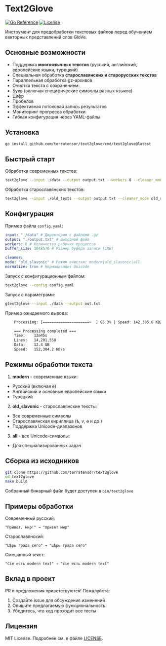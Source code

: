 # Text2Glove

[![Go Reference](https://pkg.go.dev/badge/github.com/terratensor/text2glove.svg)](https://pkg.go.dev/github.com/terratensor/text2glove)
[![License](https://img.shields.io/badge/license-MIT-blue.svg)](https://github.com/terratensor/text2glove/blob/main/LICENSE)

Инструмент для предобработки текстовых файлов перед обучением векторных представлений слов GloVe.

## Основные возможности

- Поддержка **многоязычных текстов** (русский, английский, европейские языки, турецкий)
- Специальная обработка **старославянских и старорусских текстов**
- Параллельная обработка gz-архивов
- Очистка текста с сохранением:
- Букв (включая специфические символы разных языков)
- Цифр
- Пробелов
- Эффективная потоковая запись результатов
- Мониторинг прогресса обработки
- Гибкая конфигурация через YAML-файлы

## Установка

```bash
go install github.com/terratensor/text2glove/cmd/text2glove@latest
```

## Быстрый старт

Обработка современных текстов:
```bash
text2glove --input ./data --output output.txt --workers 8 --cleaner_mode modern
```

Обработка старославянских текстов:
```bash
text2glove --input ./old_texts --output output.txt --cleaner_mode old_slavonic
```

## Конфигурация

Пример файла `config.yaml`:

```yaml
input: "./data" # Директория с файлами .gz
output: "./output.txt" # Выходной файл
workers: 8 # Количество рабочих процессов
buffer_size: 1048576 # Размер буфера записи (1MB)

cleaner:
mode: "old_slavonic" # Режим очистки: modern|old_slavonic|all
normalize: true # Нормализация Unicode
```

Запуск с конфигурационным файлом:
```bash
text2glove --config config.yaml
```

Запуск с параметрами:
```bash
gtext2glove --input ./data --output out.txt
```

Пример ожидаемого вывода:
```bash
    Processing: [=====================>  ] 85.3% | Speed: 142,305.8 KB/s | Lines: 1,284,567

    === Processing completed ===
    Time:    12m45s
    Lines:   14,201,558
    Data:    12.4 GB
    Speed:   152,304.2 KB/s
```

## Режимы обработки текста

1. **modern** - современные языки:
- Русский (включая ё)
- Английский и основные европейские языки
- Турецкий

2. **old_slavonic** - старославянские тексты:
- Все современные символы
- Старославянская кириллица (ѣ, ѵ, ѳ и др.)
- Поддержка Unicode-диапазонов

3. **all** - все Unicode-символы:
- Для специализированных задач

## Сборка из исходников

```bash
git clone https://github.com/terratensor/text2glove
cd text2glove
make build
```

Собранный бинарный файл будет доступен в `bin/text2glove`

## Примеры обработки

Современный русский:
```text
"Привет, мир!" → "привет мир"
```

Старославянский:
```text
"Цѣрь града сего" → "цѣрь града сего"
```

Смешанный текст:
```text
"Сіе есть modern text" → "сіе есть modern text"
```

## Вклад в проект

PR и предложения приветствуются! Пожалуйста:
1. Создайте issue для обсуждения изменений
2. Опишите предлагаемую функциональность
3. Убедитесь, что код проходит все тесты

## Лицензия

MIT License. Подробнее см. в файле [LICENSE](LICENSE).